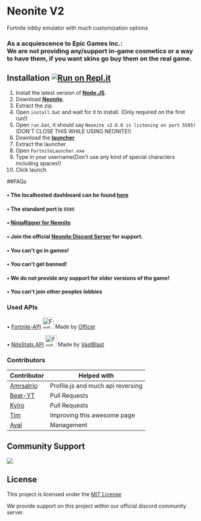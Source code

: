 # Neonite V2

Fortnite lobby emulator with much customization options

### As a acquiescence to Epic Games Inc.: <br> We are not providing any/support in-game cosmetics or a way to have them, if you want skins go buy them on the real game.

## Installation [![Run on Repl.it](https://repl.it/badge/github/kem0o/neonitev2)](https://repl.it/github/kem0o/neonitev2)

1. Install the latest version of **[Node.JS](https://nodejs.org/en/download/current/)**.
2. Download **[Neonite](https://github.com/NeoniteDev/neonitev2/archive/fdev.zip)**.
3. Extract the zip.
4. Open `install.bat` and wait for it to install. (Only required on the first run!)
5. Open `run.bat`, it should say `Neonite v2.0.0 is listening on port 5595!` (DON'T CLOSE THIS WHILE USING NEONITE!)
6. Download the **[launcher](https://github.com/kem0o/neonitev2/raw/fdev/public/launcher.zip)**.
7. Extract the launcher
8. Open `FortniteLauncher.exe`
9. Type in your username(Don't use any kind of special characters including spaces!)
10. Click launch

##FAQs
#### • The localhosted dashboard can be found [here](http://localhost:5595)
#### • The standard port is `5595`
#### • [NinjaRipper for Neonite](https://github.com/kem0o/FNinjaRipper)


#### • Join the official [Neonite Discord Server](https://discord.gg/PNdHGpNPcQ) for support.
#### • You can't go in games!
#### • You can't get banned!
#### • We do not provide any support for older versions of the game!
#### • You can't join other peoples lobbies
 

### Used APIs
• [Fortnite-API](https://fortnite-api.com/) <img src="https://fortnite-api.com/assets/img/logo.png" width="30" title="Fortnite-API"> Made by [Officer](https://github.com/NotOfficer)

• [NiteStats API](https://nitestats.com/) <img src="https://api.nitestats.com/v1/static/ns-logo.png" width="30" title="Fortnite-API"> Made by [VastBlast](https://github.com/VastBlast)

### Contributors

| Contributor | Helped with |
| ----------- | ----------- |
| [Amrsatrio](https://github.com/Amrsatrio)  | Profile.js and much api reversing |
| [Beat-YT](https://github.com/Beat-YT)   | Pull Requests |
| [Kyiro](https://github.com/Kyiro)   | Pull Requests |
| [Tim](https://github.com/timjans01)   | Improving this awesome page |
| [Ayal](https://github.com/AyalX)   | Management |

## Community Support
<a href="https://discord.gg/pUKacSd"><img src="https://discordapp.com/api/guilds/703690937074974761/widget.png?style=banner2"></a>

## License

This project is licensed under the [MIT License](https://opensource.org/licenses/MIT)

We provide support on this project within our official discord community server.
